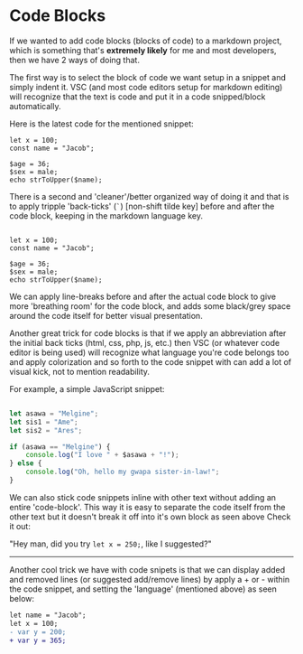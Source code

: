 # Code Blocks
If we wanted to add code blocks (blocks of code) to a markdown project, which is something that's **extremely likely** for me and most developers, then we have 2 ways of doing that.<br>

The first way is to select the block of code we want setup in a snippet and simply indent it. VSC (and most code editors setup for markdown editing) will recognize that the text is code and put it in a code snipped/block automatically.

Here is the latest code for the mentioned snippet:

    let x = 100;
    const name = "Jacob";

    $age = 36;
    $sex = male;
    echo strToUpper($name);

There is a second and 'cleaner'/better organized way of doing it and that is to apply tripple 'back-ticks' (``` ` ```) [non-shift tilde key] before and after the code block, keeping in the markdown language key.

```

let x = 100;
const name = "Jacob";

$age = 36;
$sex = male;
echo strToUpper($name);

```
We can apply line-breaks before and after the actual code block to give more 'breathing room' for the code block, and adds some black/grey space around the code itself for better visual presentation.

Another great trick for code blocks is that if we apply an abbreviation after the initial back ticks (html, css, php, js, etc.) then VSC (or whatever code editor is being used) will recognize what language you're code belongs too and apply colorization and so forth to the code snippet with can add a lot of visual kick, not to mention readability.

For example, a simple JavaScript snippet:

```js

let asawa = "Melgine";
let sis1 = "Ame";
let sis2 = "Ares";

if (asawa == "Melgine") {
    console.log("I love " + $asawa + "!");
} else {
    console.log("Oh, hello my gwapa sister-in-law!";
}

```

We can also stick code snippets inline with other text without adding an entire 'code-block'. This way it is easy to separate the code itself from the other text but it doesn't break it off into it's own block as seen above Check it out:<br>

"Hey man, did you try `let x = 250;`, like I suggested?"

***

Another cool trick we have with code snipets is that we can display added and removed lines (or suggested add/remove lines) by apply a + or - within the code snippet, and setting the 'language' (mentioned above) as seen below:

```diff
let name = "Jacob";
let x = 100;
- var y = 200;
+ var y = 365;
```